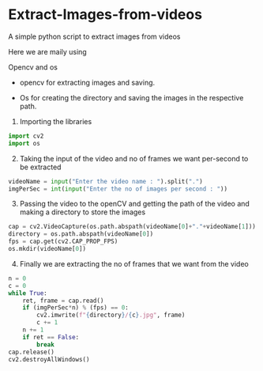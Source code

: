 # Extract-Images-from-videos


A simple python script to extract images from videos 

Here we are maily using 

Opencv and os

- opencv for extracting images and saving.

- Os for creating the directory and saving the images in the respective path.

1. Importing the libraries  
```python
import cv2
import os
```

2. Taking the input of the video and no of frames we want per-second to be extracted

```python
videoName = input("Enter the video name : ").split(".")
imgPerSec = int(input("Enter the no of images per second : "))
```

3. Passing the video to the openCV and getting the path of the video and making a directory to store the images
```python
cap = cv2.VideoCapture(os.path.abspath(videoName[0]+"."+videoName[1]))
directory = os.path.abspath(videoName[0])
fps = cap.get(cv2.CAP_PROP_FPS)
os.mkdir(videoName[0])
```
4. Finally we are extracting the no of frames that we want from the video

```python
n = 0
c = 0
while True:
    ret, frame = cap.read()
    if (imgPerSec*n) % (fps) == 0:
        cv2.imwrite(f"{directory}/{c}.jpg", frame)
        c += 1
    n += 1
    if ret == False:
        break
cap.release()
cv2.destroyAllWindows()
```


